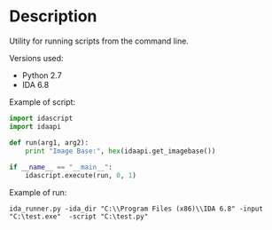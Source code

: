 # Description
Utility for running scripts from the command line.

Versions used:
- Python 2.7
- IDA 6.8

Example of script:
```python
import idascript
import idaapi

def run(arg1, arg2):
    print "Image Base:", hex(idaapi.get_imagebase())
        
if __name__ == "__main__":
    idascript.execute(run, 0, 1)
```
Example of run:
```
ida_runner.py -ida_dir "C:\\Program Files (x86)\\IDA 6.8" -input "C:\test.exe"  -script "C:\test.py"
```
